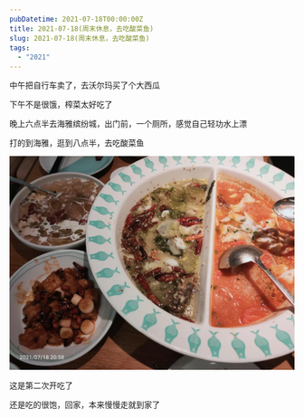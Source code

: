 ```yaml
---
pubDatetime: 2021-07-18T00:00:00Z
title: 2021-07-18(周末休息，去吃酸菜鱼)
slug: 2021-07-18(周末休息，去吃酸菜鱼)
tags:
  - "2021"
---
```


中午把自行车卖了，去沃尔玛买了个大西瓜

下午不是很饿，榨菜太好吃了

晚上六点半去海雅缤纷城，出门前，一个厕所，感觉自己轻功水上漂

打的到海雅，逛到八点半，去吃酸菜鱼

![](../../img/6904315-3c4194839d00d5f3.jpg)

这是第二次开吃了

还是吃的很饱，回家，本来慢慢走就到家了
